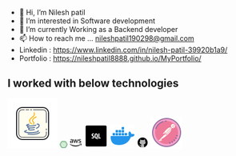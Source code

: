 - 👋 Hi, I’m Nilesh patil
- 👀 I’m interested in Software development
- 🌱 I’m currently Working as a Backend developer
- 📫 How to reach me ... nileshpatil190298@gmail.com
- Linkedin : https://www.linkedin.com/in/nilesh-patil-39920b1a9/
- Portfolio : https://nileshpatil8888.github.io/MyPortfolio/
## I worked with below technologies
![Java](./icons8-java-100.png)  ![Spring Boot](./icons8-spring-boot-16.png) ![AWS](./icons8-aws-24.png) ![SQL](./icons8-sql-50.png) ![Docker](./icons8-docker-48.png) ![GitHub](./icons8-github-24.png) ![Postman](./icons8-postman-api-64.png)

